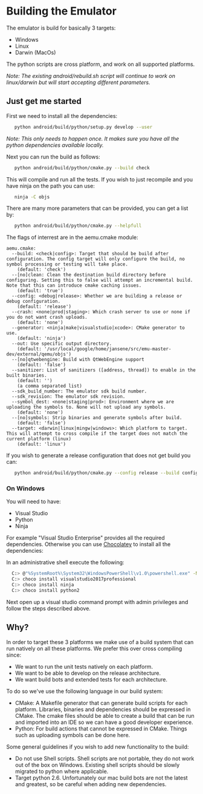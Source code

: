 Building the Emulator
=====================

The emulator is build for basically 3 targets:

- Windows
- Linux
- Darwin (MacOs)

The python scripts are cross platform, and work on all supported platforms.

*Note:
The existing android/rebuild.sh script will continue to work on linux/darwin but will start accepting different parameters.*

## Just get me started

First we need to install all the dependencies:

```sh
   python android/build/python/setup.py develop --user
```

*Note: This only needs to happen once. It makes sure you have all the python dependencies available locally.*

Next you can run the build as follows:

```sh
   python android/build/python/cmake.py --build check
```

This will compile and run all the tests.  If you wish to just recompile and you have ninja on the path you can use:

```sh
   ninja -C objs
```

There are many more parameters that can be provided, you can get a list by:

```sh
   python android/build/python/cmake.py --helpfull
```

The flags of interrest are in the aemu.cmake module:

```
aemu.cmake:
  --build: <check|config>: Target that should be build after configuration. The config target will only configure the build, no symbol processing or testing will take place.
    (default: 'check')
  --[no]clean: Clean the destination build directory before configuring. Setting this to false will attempt an incremental build. Note that this can introduce cmake caching issues.
    (default: 'true')
  --config: <debug|release>: Whether we are building a release or debug configuration.
    (default: 'release')
  --crash: <none|prod|staging>: Which crash server to use or none if you do not want crash uploads.
    (default: 'none')
  --generator: <ninja|make|visualstudio|xcode>: CMake generator to use.
    (default: 'ninja')
  --out: Use specific output directory.
    (default: '/usr/local/google/home/jansene/src/emu-master-dev/external/qemu/objs')
  --[no]qtwebengine: Build with QtWebEngine support
    (default: 'false')
  --sanitizer: List of sanitizers ([address, thread]) to enable in the built binaries.
    (default: '')
    (a comma separated list)
  --sdk_build_number: The emulator sdk build number.
  --sdk_revision: The emulator sdk revision.
  --symbol_dest: <none|staging|prod>: Environment where we are uploading the symbols to. None will not upload any symbols.
    (default: 'none')
  --[no]symbols: Strip binaries and generate symbols after build.
    (default: 'false')
  --target: <darwin|linux|mingw|windows>: Which platform to target. This will attempt to cross compile if the target does not match the current platform (linux)
    (default: 'linux')
```


If you wish to generate a release configuration that does not get build you can:

```sh
   python android/build/python/cmake.py --config release --build config
```
### On Windows

You will need to have:

- Visual Studio
- Python
- Ninja

For example "Visual Studio Enterprise" provides all the required dependencies. Otherwise you can use [Chocolatey](https://chocolatey.org/install) to install all the dependencies:

In an administrative shell execute the following:

```sh
  C:> @"%SystemRoot%\System32\WindowsPowerShell\v1.0\powershell.exe" -NoProfile -InputFormat None -ExecutionPolicy Bypass -Command "iex ((New-Object System.Net.WebClient).DownloadString('https://chocolatey.org/install.ps1'))" && SET "PATH=%PATH%;%ALLUSERSPROFILE%\chocolatey\bin"
  C:> choco install visualstudio2017professional
  C:> choco install ninja
  C:> choco install python2
```

Next open up a visual studio command prompt with admin privileges and follow the steps described above.


## Why?

In order to target these 3 platforms we make use of a build system that can run natively on all these platforms. We prefer this over cross compiling since:

- We want to run the unit tests natively on each platform.
- We want to be able to develop on the release architecture.
- We want build bots and extended tests for each architecture.

To do so we've use the following language in our build system:

- CMake: A Makefile generator that can generate build scripts for each platform. Libraries, binaries and dependencies should be expressed in CMake. The cmake files should be able to create a build that can be run and imported into an IDE so we can have a good developer experience.
- Python: For build actions that cannot be expressed in CMake. Things such as uploading symbols can be done here.


Some general guidelines if you wish to add new functionality to the build:

- Do not use Shell scripts. Shell scripts are not portable, they do not work out of the box on Windows. Existing shell scripts should be slowly migrated to python where applicable.
- Target python 2.6. Unfortunately our mac build bots are not the latest and greatest, so be careful when adding new dependencies.
